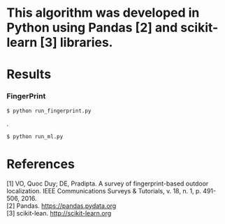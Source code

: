# This algorithm was developed in Python using Pandas [2] and scikit-learn [3] libraries.

# Results

### FingerPrint ###

	$ python run_fingerprint.py

.

	$ python run_ml.py



# References

[1] VO, Quoc Duy; DE, Pradipta. A survey of fingerprint-based outdoor localization. IEEE Communications Surveys & Tutorials, v. 18, n. 1, p. 491-506, 2016. <br />
[2] Pandas. https://pandas.pydata.org <br />
[3]	scikit-lean. http://scikit-learn.org <br />
